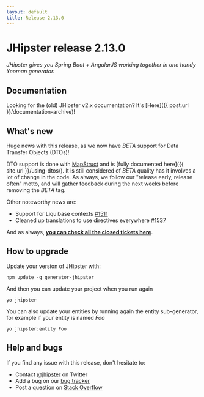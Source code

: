 ```yaml
---
layout: default
title: Release 2.13.0
---
```


JHipster release 2.13.0
==================

*JHipster gives you Spring Boot + AngularJS working together in one handy Yeoman generator.*

Documentation
----------

Looking for the (old) JHipster v2.x documentation? It's [Here]({{ post.url }}/documentation-archive)!

What's new
----------

Huge news with this release, as we now have _BETA_ support for Data Transfer Objects (DTOs)!

DTO support is done with [MapStruct](http://mapstruct.org/) and is [fully documented here]({{ site.url }}/using-dtos/). It is still considered of _BETA_ quality has it involves a lot of change in the code. As always, we follow our "release early, release often" motto, and will gather feedback during the next weeks before removing the _BETA_ tag.

Other noteworthy news are:

- Support for Liquibase contexts [#1511](https://github.com/jhipster/generator-jhipster/pull/1511)
- Cleaned up translations to use directives everywhere [#1537](https://github.com/jhipster/generator-jhipster/pull/1537)


And as always, __[you can check all the closed tickets here](https://github.com/jhipster/generator-jhipster/issues?q=milestone%3A2.13.0+is%3Aclosed)__.

How to upgrade
------------

Update your version of JHipster with:

```
npm update -g generator-jhipster
```

And then you can update your project when you run again

```
yo jhipster
```

You can also update your entities by running again the entity sub-generator, for example if your entity is named _Foo_

```
yo jhipster:entity Foo
```

Help and bugs
--------------

If you find any issue with this release, don't hesitate to:

- Contact [@jhipster](https://twitter.com/jhipster) on Twitter
- Add a bug on our [bug tracker](https://github.com/jhipster/generator-jhipster/issues?state=open)
- Post a question on [Stack Overflow](http://stackoverflow.com/tags/jhipster/info)
